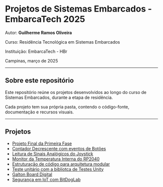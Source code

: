 # Projetos de Sistemas Embarcados - EmbarcaTech 2025

Autor: **Guilherme Ramos Oliveira**

Curso: Residência Tecnológica em Sistemas Embarcados

Instituição: EmbarcaTech - HBr

Campinas, março de 2025

---

## Sobre este repositório

Este repositório reúne os projetos desenvolvidos ao longo do curso de Sistemas Embarcados, durante a etapa de residência.  

Cada projeto tem sua própria pasta, contendo o código-fonte, documentação e recursos visuais.

---

## Projetos

- [Projeto Final da Primeira Fase](./projetos/proj_bitdoglab)
- [Contador Decrescente com eventos de Botões](./projetos/contador-decrescente-bitdoglab)
- [Leitura de Sinais Analógicos do Joystick](./projetos/leitura-sinais-analogicos-joystick)
- [Monitor da Temperatura Interna do RP2040](./projetos/monitor-temperatura-interna-MCU)
- [Estruturação de código para arquitetura modular](./projetos/led_embutido_blink_modular)
- [Teste unitário com a bibliotca de Testes Unity](./projetos/teste_unitario_monitor_temperatura_interna_RP2040_modular)
- [Galton Board Digital](./projetos/lab01_galton_board-guilherme-ro-main/) 
- [Segurança em IoT com BitDogLab](./projetos/tarefa-iot-security-lab-sociedade-esportiva-embarcatech-main/) 


